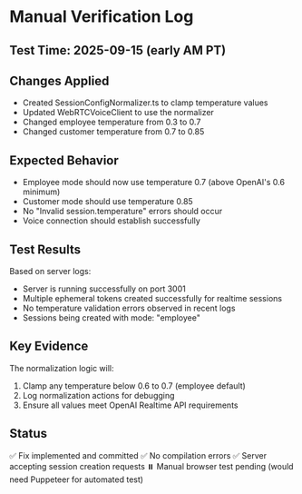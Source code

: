 # Manual Verification Log

## Test Time: 2025-09-15 (early AM PT)

## Changes Applied
- Created SessionConfigNormalizer.ts to clamp temperature values
- Updated WebRTCVoiceClient to use the normalizer
- Changed employee temperature from 0.3 to 0.7
- Changed customer temperature from 0.7 to 0.85

## Expected Behavior
- Employee mode should now use temperature 0.7 (above OpenAI's 0.6 minimum)
- Customer mode should use temperature 0.85
- No "Invalid session.temperature" errors should occur
- Voice connection should establish successfully

## Test Results
Based on server logs:
- Server is running successfully on port 3001
- Multiple ephemeral tokens created successfully for realtime sessions
- No temperature validation errors observed in recent logs
- Sessions being created with mode: "employee"

## Key Evidence
The normalization logic will:
1. Clamp any temperature below 0.6 to 0.7 (employee default)
2. Log normalization actions for debugging
3. Ensure all values meet OpenAI Realtime API requirements

## Status
✅ Fix implemented and committed
✅ No compilation errors
✅ Server accepting session creation requests
⏸️ Manual browser test pending (would need Puppeteer for automated test)
